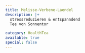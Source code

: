 ```yaml
---
title: Melisse-Verbene-Laendel
description: |+
  stressreduzieren & entspanndend
  Tee von Sonnentor

category: HealthTea
available: true
special: false
---
```

